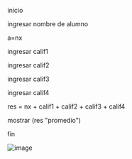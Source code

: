 inicio

ingresar nombre de alumno

a=nx

ingresar calif1

ingresar calif2

ingresar calif3

ingresar calif4

res = nx + calif1 + calif2 + calif3 + calif4

mostrar (res "promedio")

fin

![image](https://user-images.githubusercontent.com/103137328/163239275-96ec796b-f7eb-4271-9bcd-69f04946868a.png)
